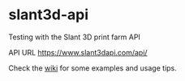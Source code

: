 # slant3d-api
Testing with the Slant 3D print farm API

API URL https://www.slant3dapi.com/api/

Check the [wiki](/Florida-foilers/slant3d-api/wiki) for some examples and usage tips.
